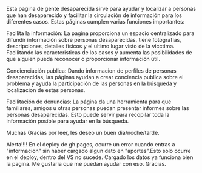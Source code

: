 Esta pagina de gente desaparecida sirve para ayudar y localizar a personas que han desaparecido y facilitar la circulación de información para los diferentes casos. Estas páginas cumplen varias funciones importantes:

Facilita la información: La pagina proporciona un espacio centralizado para difundir información sobre personas desaparecidas, tiene fotografías, descripciones, detalles físicos y el ultimo lugar visto de la vicctima. Facilitando las caracteristicas de los casos y aumenta las posibilidades de que alguien pueda reconocer o proporcionar información útil.

Concienciación publica: Dando informacion de perfiles de personas desaparecidas, las páginas ayudan a crear conciencia publica sobre el problema y ayuda la participación de las personas en la búsqueda y localizacion de estas personas.

Facilitación de denuncias: La página  da una herramienta para que familiares, amigos u otras personas puedan presentar informes sobre las personas desaparecidas. Esto puede servir  para recopilar toda la información posible para ayudar en la búsqueda.


Muchas Gracias por leer, les deseo un buen dia/noche/tarde.




Alerta!!!!
En el deploy de gh pages, ocurre un error cuando entras  a "informacion" sin haber cargado algun dato en "aportes".Esto solo ocurre en el deploy, dentro del VS no sucede.
Cargado los datos ya funciona bien la pagina. Me gustaria que me puedan ayudar con eso. Gracias.
